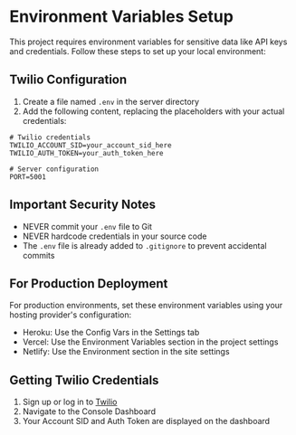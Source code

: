# Environment Variables Setup

This project requires environment variables for sensitive data like API keys and credentials. Follow these steps to set up your local environment:

## Twilio Configuration

1. Create a file named `.env` in the server directory
2. Add the following content, replacing the placeholders with your actual credentials:

```
# Twilio credentials
TWILIO_ACCOUNT_SID=your_account_sid_here
TWILIO_AUTH_TOKEN=your_auth_token_here

# Server configuration
PORT=5001
```

## Important Security Notes

- NEVER commit your `.env` file to Git
- NEVER hardcode credentials in your source code
- The `.env` file is already added to `.gitignore` to prevent accidental commits

## For Production Deployment

For production environments, set these environment variables using your hosting provider's configuration:

- Heroku: Use the Config Vars in the Settings tab
- Vercel: Use the Environment Variables section in the project settings
- Netlify: Use the Environment section in the site settings

## Getting Twilio Credentials

1. Sign up or log in to [Twilio](https://www.twilio.com/)
2. Navigate to the Console Dashboard
3. Your Account SID and Auth Token are displayed on the dashboard 